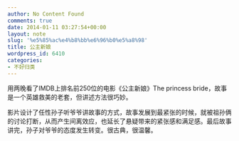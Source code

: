 ```yaml
---
author: No Content Found
comments: true
date: 2014-01-11 03:27:54+00:00
layout: note
slug: '%e5%85%ac%e4%b8%bb%e6%96%b0%e5%a8%98'
title: 公主新娘
wordpress_id: 6410
categories:
- 不好归类
---
```


用两晚看了IMDB上排名前250位的电影《公主新娘》The princess bride，故事是一个英雄救美的老套，但讲述方法很巧妙。





影片设计了任性孙子听爷爷讲故事的方式，故事发展到最紧张的时候，就被祖孙俩的讨论打断，从而产生间离效应，也延长了悬疑带来的紧张感和满足感。最后故事讲完，孙子对爷爷的态度发生转变。很古典，很温馨。
